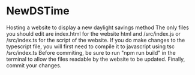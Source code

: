 # NewDSTime
Hosting a website to display a new daylight savings method
The only files you should edit are index.html for the website html and /src/index.js or /src/index.ts for the script of the website. 
If you do make changes to the typescript file, you will first need to compile it to javascript using tsc /src/index.ts 
Before commiting, be sure to run "npm run build" in the terminal to allow the files readable by the website to be updated.
Finally, commit your changes.
